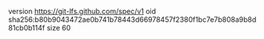 version https://git-lfs.github.com/spec/v1
oid sha256:b80b9043472ae0b741b78443d66978457f2380f1bc7e7b808a9b8d81cb0b114f
size 60
